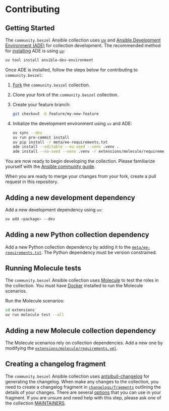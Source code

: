 # Contributing

## Getting Started

The `community.beszel` Ansible collection uses [uv](https://docs.astral.sh/uv/) and [Ansible Development Environment (ADE)](https://github.com/ansible/ansible-dev-environment) for collection development. The recommended method for [installing](https://github.com/ansible/ansible-dev-environment?tab=readme-ov-file#installation) ADE is using [`uv`](https://docs.astral.sh/uv/):

```bash
uv tool install ansible-dev-environment
```

Once ADE is installed, follow the steps below for contributing to `community.beszel`:

1. [Fork](https://github.com/ansible-collections/community.beszel/fork) the `community.beszel` collection.

2. Clone your fork of the `community.beszel` collection.

3. Create your feature branch:

    ```bash
    git checkout -b feature/my-new-feature
    ```

4. Initialize the development environment using `uv` and ADE:

    ```bash
    uv sync --dev
    uv run pre-commit install
    uv pip install -r meta/ee-requirements.txt
    ade install --editable --no-seed --venv .venv .
    ade install --no-seed --venv .venv -r extensions/molecule/requirements.yml
    ```

You are now ready to begin developing the collection. Please familiarize yourself with the [Ansible community guide](https://docs.ansible.com/ansible/devel/community/index.html).

When you are ready to merge your changes from your fork, create a pull request in this repository.

## Adding a new development dependency

Add a new development dependency using `uv`:

```bash
uv add <package> --dev
```

## Adding a new Python collection dependency

Add a new Python collection dependency by adding it to the [`meta/ee-requirements.txt`](meta/ee-requirements.txt). The Python dependency must be version constrained.

## Running Molecule tests

The `community.beszel` Ansible collection uses [Molecule](https://ansible.readthedocs.io/projects/molecule/index.html) to test the roles in the collection. You must have [Docker](https://docs.docker.com/engine/install/) installed to run the Molecule scenarios.

Run the Molecule scenarios:

```bash
cd extensions
uv run molecule test --all
```

## Adding a new Molecule collection dependency

The Molecule scenarios rely on collection dependencies. Add a new one by modifying the [`extensions/molecule/requirements.yml`](extensions/molecule/requirements.yml).

## Creating a changelog fragment

The `community.beszel` Ansible collection uses [antsibull-changelog](https://github.com/ansible-community/antsibull-changelog) for generating the changelog. When make any changes to the collection, you need to create a changelog fragment in [`changelogs/fragments`](changelogs/fragments/) outlining the details of your changes. There are several [options](https://ansible.readthedocs.io/projects/antsibull-changelog/changelog.yaml-format/#changes) that you can use in your fragment. If you are unsure and need help with this step, please ask one of the collection [MAINTAINERS](MAINTAINERS).
